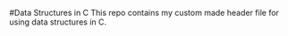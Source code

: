 #Data Structures in C 
This repo contains my custom made header file for using data structures in C.
